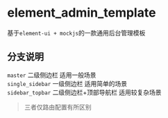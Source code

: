 # element_admin_template
基于`element-ui + mockjs`的一款通用后台管理模板  

## 分支说明
`master` 二级侧边栏 适用一般场景    
`single_sidebar` 一级侧边栏 适用简单的场景  
`sidebar_topbar` 二级侧边栏+顶部导航栏 适用较复杂场景   

> 三者仅路由配置有所区别


